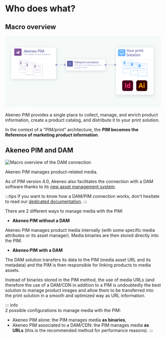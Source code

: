 # Who does what?

## Macro overview

![Macro overview of the print connection](../../img/guides/print-connection-macro.svg)

Akeneo PIM provides a single place to collect, manage, and enrich product information, create a product catalog, and distribute it to your print solution.

In the context of a "PIM/print" architecture, the **PIM becomes the Reference of marketing product information**.


## Akeneo PIM and DAM

![Macro overview of the DAM connection](../../img/guides/dam-pim-connection-macro.svg)

Akeneo PIM manages product-related media.

As of PIM version 4.0, Akeneo also facilitates the connection with a DAM software thanks to its [new asset management system](/concepts/asset-manager.html).

:::tips
If you want to know how a DAM/PIM connection works, don't hesitate to read our [dedicated documentation](../dam-connection/introduction.html).
:::

There are 2 different ways to manage media with the PIM:

* **Akeneo PIM without a DAM**

Akeneo PIM manages product media internally (with some specific media attributes or its asset manager). Media binaries are then stored directly into the PIM.

* **Akeneo PIM with a DAM**

The DAM solution transfers its data to the PIM (media asset URL and its metadata) and the PIM is then responsible for linking products to media assets.

Instead of binaries stored in the PIM method, the use of media URLs (and therefore the use of a DAM/CDN in addition to a PIM is undoubtedly the best solution to manage product images and allow them to be transferred into the print solution in a smooth and optimized way as URL information.

::: info  
2 possible configurations to manage media with the PIM:
* Akeneo PIM alone: the PIM manages media **as binaries**,
* Akeneo PIM associated to a DAM/CDN: the PIM manages media **as URLs** (this is the recommended method for performance reasons).
:::
